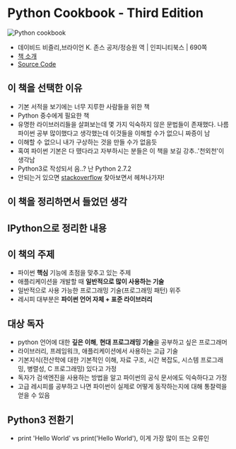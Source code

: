 # Python Cookbook - Third Edition

![Python cookbook](http://image.yes24.com/goods/11949491/L)
- 데이비드 비즐리,브라이언 K. 존스 공저/정승원 역 | 인피니티북스 | 690쪽
- [책 소개](http://www.yes24.com/24/goods/11949491?scode=032&OzSrank=1)
- [Source Code](https://github.com/dabeaz/python-cookbook)

## 이 책을 선택한 이유

- 기본 서적을 보기에는 너무 지루한 사람들을 위한 책
- Python 중수에게 필요한 책
- 유명한 라이브러리들을 살펴보는데 몇 가지 익숙하지 않은 문법들이 존재했다. 나름 파이썬 공부 많이했다고 생각했는데 이것들을 이해할 수가 없으니 짜증이 남
- 이해할 수 없으니 내가 구상하는 것을 만들 수가 없음듯
- 혹여 파이썬 기본은 다 뗐다라고 자부하시는 분들은 이 책을 보길 강추..'천외천'이 생각남
- Python3로 작성되서 음..? 난 Python 2.7.2
- 안되는거 있으면 [stackoverflow](www.stackoverflow.com/) 찾아보면서 헤쳐나가자!

## 이 책을 정리하면서 들었던 생각

## IPython으로 정리한 내용

## 이 책의 주제

- 파이썬 **핵심** 기능에 초점을 맞추고 있는 주제
- 애플리케이션을 개발할 때 **일반적으로 많이 사용하는 기술**
- 일반적으로 사용 가능한 프로그래밍 기술(프로그래밍 패턴) 위주
- 레시피 대부분은 **파이썬 언어 자체 + 표준 라이브러리**

## 대상 독자

- python 언어에 대한 **깊은 이해**, **현대 프로그래밍 기술**을 공부하고 싶은 프로그래머
- 라이브러리, 프레임워크, 애플리케이션에서 사용하는 고급 기술
- 기본지식(전산학에 대한 기본적인 이해, 자료 구조, 시간 복잡도, 시스템 프로그래밍, 병렬성, C 프로그래밍) 있다고 가정
- 독자가 검색엔진을 사용하는 방법을 알고 파이썬의 공식 문서에도 익숙하다고 가정
- 고급 레시피를 공부하고 나면 파이썬이 실제로 어떻게 동작하는지에 대해 통찰력을 얻을 수 있음

## Python3 전환기

- print 'Hello World' vs print('Hello World'), 이게 가장 많이 뜨는 오류인
